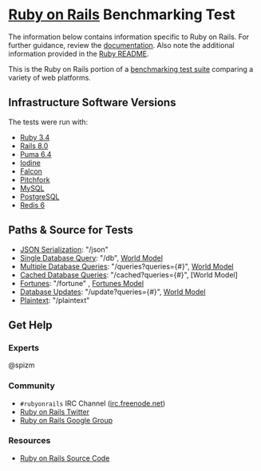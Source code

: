 # [Ruby on Rails](http://rubyonrails.org/) Benchmarking Test

The information below contains information specific to Ruby on Rails.
For further guidance, review the
[documentation](https://github.com/TechEmpower/FrameworkBenchmarks/wiki).
Also note the additional information provided in the [Ruby README](../).

This is the Ruby on Rails portion of a [benchmarking test suite](../../)
comparing a variety of web platforms.

## Infrastructure Software Versions

The tests were run with:

- [Ruby 3.4](http://www.ruby-lang.org/)
- [Rails 8.0](http://rubyonrails.org/)
- [Puma 6.4](http://puma.io/)
- [Iodine](https://github.com/boazsegev/iodine)
- [Falcon](https://github.com/socketry/falcon)
- [Pitchfork](https://github.com/Shopify/pitchfork)
- [MySQL](https://dev.mysql.com/)
- [PostgreSQL](https://www.postgresql.org/)
- [Redis 6](https://redis.io)
## Paths & Source for Tests

- [JSON Serialization](app/controllers/hello_world_controller.rb): "/json"
- [Single Database Query](app/controllers/hello_world_controller.rb): "/db", [World Model](app/models/world.rb)
- [Multiple Database Queries](app/controllers/hello_world_controller.rb): "/queries?queries={#}", [World Model](app/models/world.rb)
- [Cached Database Queries](app/controllers/hello_world_controller.rb): "/cached?queries={#}", [World Model]
- [Fortunes](app/controllers/hello_world_controller.rb): "/fortune" , [Fortunes Model](app/models/fortune.rb)
- [Database Updates](app/controllers/hello_world_controller.rb): "/update?queries={#}", [World Model](app/models/world.rb)
- [Plaintext](app/controllers/hello_world_controller.rb): "/plaintext"

## Get Help

### Experts

@spizm

### Community

- `#rubyonrails` IRC Channel ([irc.freenode.net](http://freenode.net/))
- [Ruby on Rails Twitter](https://twitter.com/rails)
- [Ruby on Rails Google Group](https://groups.google.com/forum/#!forum/rubyonrails-talk)

### Resources

- [Ruby on Rails Source Code](https://github.com/rails/rails)

